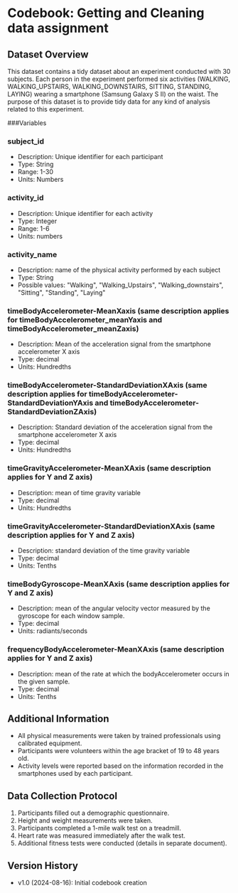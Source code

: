 # Codebook: Getting and Cleaning data assignment

## Dataset Overview
This dataset contains a tidy dataset about an experiment conducted with 30 subjects. Each person in the experiment 
performed six activities (WALKING, WALKING_UPSTAIRS, WALKING_DOWNSTAIRS, SITTING, STANDING, LAYING) wearing a smartphone (Samsung Galaxy S II) on the waist. 
The purpose of this dataset is to provide tidy data for any kind of analysis related to this experiment.

###Variables

### subject_id
- Description: Unique identifier for each participant
- Type: String
- Range: 1-30
- Units: Numbers
  
### activity_id
- Description: Unique identifier for each activity
- Type: Integer
- Range: 1-6
- Units: numbers

### activity_name
- Description: name of the physical activity performed by each subject
- Type: String
- Possible values: "Walking", "Walking_Upstairs", "Walking_downstairs", "Sitting", "Standing", "Laying"

### timeBodyAccelerometer-MeanXaxis (same description applies for timeBodyAccelerometer_meanYaxis and timeBodyAccelerometer_meanZaxis)
- Description: Mean of the acceleration signal from the smartphone accelerometer X axis
- Type: decimal
- Units: Hundredths

### timeBodyAccelerometer-StandardDeviationXAxis (same description applies for timeBodyAccelerometer-StandardDeviationYAxis and timeBodyAccelerometer-StandardDeviationZAxis)
- Description: Standard deviation of the acceleration signal from the smartphone accelerometer X axis 
- Type: decimal
- Units: Hundredths

### timeGravityAccelerometer-MeanXAxis (same description applies for Y and Z axis)
- Description: mean of time gravity variable
- Type: decimal
- Units: Hundredths

### timeGravityAccelerometer-StandardDeviationXAxis (same description applies for Y and Z axis)
- Description: standard deviation of the time gravity variable
- Type: decimal
- Units: Tenths

### timeBodyGyroscope-MeanXAxis (same description applies for Y and Z axis)
- Description: mean of the angular velocity vector measured by the gyroscope for each window sample.
- Type: decimal
- Units: radiants/seconds

### frequencyBodyAccelerometer-MeanXAxis (same description applies for Y and Z axis)
- Description: mean of the rate at which the bodyAccelerometer occurs in the given sample.
- Type: decimal
- Units: Tenths


## Additional Information
- All physical measurements were taken by trained professionals using calibrated equipment.
- Participants were volunteers within the age bracket of 19 to 48 years old.
- Activity levels were reported based on the information recorded in the smartphones used by each participant.

## Data Collection Protocol
1. Participants filled out a demographic questionnaire.
2. Height and weight measurements were taken.
3. Participants completed a 1-mile walk test on a treadmill.
4. Heart rate was measured immediately after the walk test.
5. Additional fitness tests were conducted (details in separate document).


## Version History
- v1.0 (2024-08-16): Initial codebook creation
